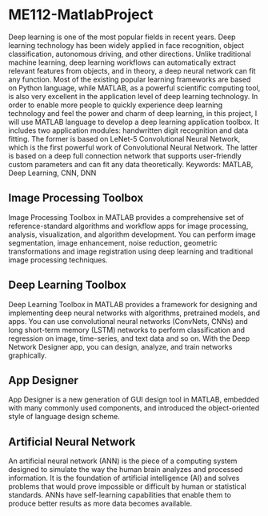 # ME112-MatlabProject
Deep learning is one of the most popular fields in recent years. Deep learning technology has been widely applied in face recognition, object classification, autonomous driving, and other directions. Unlike traditional machine learning, deep learning workflows can automatically extract relevant features from objects, and in theory, a deep neural network can fit any function. Most of the existing popular learning frameworks are based on Python language, while MATLAB, as a powerful scientific computing tool, is also very excellent in the application level of deep learning technology. In order to enable more people to quickly experience deep learning technology and feel the power and charm of deep learning, in this project, I will use MATLAB language to develop a deep learning application toolbox. It includes two application modules: handwritten digit recognition and data fitting. The former is based on LeNet-5 Convolutional Neural Network, which is the first powerful work of Convolutional Neural Network. The latter is based on a deep full connection network that supports user-friendly custom parameters and can fit any data theoretically.
Keywords: MATLAB, Deep Learning, CNN, DNN

## Image Processing Toolbox
Image Processing Toolbox in MATLAB provides a comprehensive set of reference-standard algorithms and workflow apps for image processing, analysis, visualization, and algorithm development. You can perform image segmentation, image enhancement, noise reduction, geometric transformations and image registration using deep learning and traditional image processing techniques.
## Deep Learning Toolbox
Deep Learning Toolbox in MATLAB provides a framework for designing and implementing deep neural networks with algorithms, pretrained models, and apps. You can use convolutional neural networks (ConvNets, CNNs) and long short-term memory (LSTM) networks to perform classification and regression on image, time-series, and text data and so on. With the Deep Network Designer app, you can design, analyze, and train networks graphically.
## App Designer
App Designer is a new generation of GUI design tool in MATLAB, embedded with many commonly used components, and introduced the object-oriented style of language design scheme.
## Artificial Neural Network
An artificial neural network (ANN) is the piece of a computing system designed to simulate the way the human brain analyzes and processed information. It is the foundation of artificial intelligence (AI) and solves problems that would prove impossible or difficult by human or statistical standards. ANNs have self-learning capabilities that enable them to produce better results as more data becomes available.

